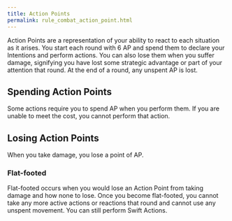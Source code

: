 ```yaml
---
title: Action Points
permalink: rule_combat_action_point.html
---
```


Action Points are a representation of your ability to react to each situation as it arises. You start each round with 6 AP and spend them to declare your Intentions and perform actions. You can also lose them when you suffer damage, signifying you have lost some strategic advantage or part of your attention that round. At the end of a round, any unspent AP is lost.

## Spending Action Points
Some actions require you to spend AP when you perform them. If you are unable to meet the cost, you cannot perform that action.


## Losing Action Points
When you take damage, you lose a point of AP. 

### Flat-footed
Flat-footed occurs when you would lose an Action Point from taking damage and how none to lose. Once you become flat-footed, you cannot take any more active actions or reactions that round and cannot use any unspent movement. You can still perform Swift Actions.

